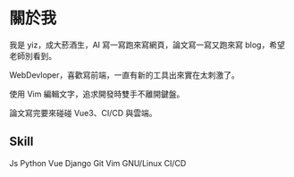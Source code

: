 # 關於我

我是 yiz，成大菸酒生，AI 寫一寫跑來寫網頁，論文寫一寫又跑來寫 blog，希望老師別看到。

WebDevloper，喜歡寫前端，一直有新的工具出來實在太刺激了。

使用 Vim 編輯文字，追求開發時雙手不離開鍵盤。

論文寫完要來碰碰 Vue3、CI/CD 與雲端。

## Skill

Js Python Vue Django Git Vim GNU/Linux CI/CD
